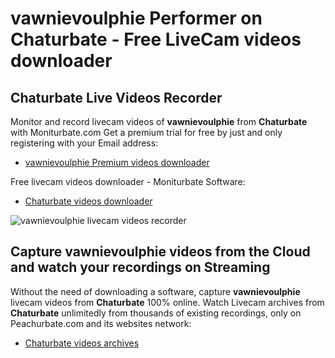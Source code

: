 # vawnievoulphie Performer on Chaturbate - Free LiveCam videos downloader

## Chaturbate Live Videos Recorder

Monitor and record livecam videos of **vawnievoulphie** from **Chaturbate** with Moniturbate.com
Get a premium trial for free by just and only registering with your Email address:
* [vawnievoulphie Premium videos downloader](https://moniturbate.com/request-demo-licence-key.html)

Free livecam videos downloader - Moniturbate Software:
* [Chaturbate videos downloader](https://moniturbate.com/moniturbate-download-software.html)

![vawnievoulphie livecam videos recorder](https://peachurnet.com/templates/moniturbate-software.png)


## Capture vawnievoulphie videos from the Cloud and watch your recordings on Streaming

Without the need of downloading a software, capture **vawnievoulphie** livecam videos from **Chaturbate** 100% online.
Watch Livecam archives from **Chaturbate** unlimitedly from thousands of existing recordings, only on Peachurbate.com and its websites network:
* [Chaturbate videos archives](https://peachurnet.com/)